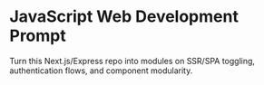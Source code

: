 # JavaScript Web Development Prompt

Turn this Next.js/Express repo into modules on SSR/SPA toggling, authentication flows, and component modularity.
